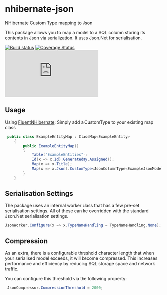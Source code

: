 # nhibernate-json
NHibernate Custom Type mapping to Json

This package allows you to map a model to a SQL column storing its contents in Json via serialization. It uses Json.Net for serialisation.

[![Build status](https://ci.appveyor.com/api/projects/status/2nmlybm3y5tfd2yj?svg=true)](https://ci.appveyor.com/api/projects/status/2nmlybm3y5tfd2yj?svg=true)
[![Coverage Status](https://coveralls.io/repos/github/viostream/nhibernate-json/badge.svg?branch=master)](https://coveralls.io/github/viostream/nhibernate-json?branch=master)
[![NuGet Badge](https://buildstats.info/nuget/Nhibernate.Json)](https://www.nuget.org/packages/Nhibernate.Json/)

## Usage

Using [FluentNHibernate](https://github.com/nhibernate/fluent-nhibernate): Simply add a CustomType to your existing map class

```c#
 public class ExampleEntityMap : ClassMap<ExampleEntity>
	{
		public ExampleEntityMap()
		{
			Table("ExampleEntities");
			Id(x => x.Id).GeneratedBy.Assigned();
			Map(x => x.Title);
			Map(x => x.Json).CustomType<JsonColumnType<ExampleJsonModel>>().Nullable();
		}
	}
```

## Serialisation Settings
The package uses an internal worker class that has a few pre-set serialisation settings. All of these can be overridden with the standard Json.Net serialisation settings.

```c#
JsonWorker.Configure(x => x.TypeNameHandling = TypeNameHandling.None);
```

## Compression

As an extra, there is a configurable threshold character length that when your serialised model exceeds, it will become compressed. This increases performance and efficiency by reducing SQL storage space and network traffic.

You can configure this threshold via the following property:

```c#
 JsonCompressor.CompressionThreshold = 2000;
```
